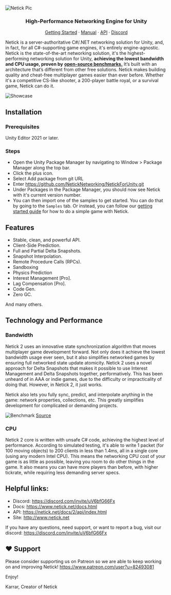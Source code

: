 ![Netick Pic](https://i.ibb.co/QbCLKD3/Netick-Github.png)

<p align="center">
  <h3 align="center">High-Performance Networking Engine for Unity</h3>
</p>

<p align="center">
  <a href="https://netick.net/docs/2/articles/getting-started-guide/0-overview.html">Getting Started</a>
  ·
  <a href="https://netick.net/docs/2/articles/understanding-client-server-model.html">Manual</a>
  ·
  <a href="https://netick.net/docs/2/api/index.html">API</a>
  ·
  <a href="https://discord.com/invite/uV6bfG66Fx">Discord</a>
</p>

Netick is a server-authoritative C#/.NET networking solution for Unity, and, in fact, for all C#-supporting game engines, it's entirely engine-agnostic. Netick is the state-of-the-art networking solution, it's the highest-performing networking solution for Unity, **achieving the lowest bandwidth and CPU usage, proven by** [**open-source benchmarks.**](#technology-and-performance) It’s built with an architecture that’s different from other free solutions. Netick makes building quality and cheat-free multiplayer games easier than ever before. Whether it's a competitive CS-like shooter, a 200-player battle royal, or a survival game, Netick can do it.

![Showcase](https://i.ibb.co/JRJvkCr/netick-games3.png)

## Installation

### Prerequisites

Unity Editor 2021 or later.

### Steps

- Open the Unity Package Manager by navigating to Window > Package Manager along the top bar.
- Click the plus icon.
- Select Add package from git URL
- Enter https://github.com/NetickNetworking/NetickForUnity.git
- Under Packages in the Package Manager, you should now see Netick with it's current version number.
- You can then import one of the samples to get started. You can do that by going to the `Samples` tab. Or instead, you can follow our [getting started guide](https://netick.net/docs/2/articles/getting-started-guide/0-overview.html) for how to do a simple game with Netick.

## Features

- Stable, clean, and powerful API.
- Client-Side Prediction.
- Full and Partial Delta Snapshots.
- Snapshot Interpolation.
- Remote Procedure Calls (RPCs).
- Sandboxing
- Physics Prediction
- Interest Management [Pro].
- Lag Compensation [Pro].
- Code Gen.
- Zero GC.

And many others.

## Technology and Performance

### Bandwidth

Netick 2 uses an innovative state synchronization algorithm that moves multiplayer game development forward. Not only does it achieve the lowest bandwidth usage ever seen, but it also simplifies networked games by ensuring full networked state update atomicity. Netick 2 uses a novel approach for Delta Snapshots that makes it possible to use Interest Management and Delta Snapshots together, performatively. This has been unheard of in AAA or indie games, due to the difficulty or impracticality of doing that. However, in Netick 2, it just works.

Netick also lets you fully sync, predict, and interpolate anything in the game: network properties, collections, etc. This greatly simplifies development for complicated or demanding projects.

![Benchmark](https://i.ibb.co/3cwvNjk/chart-1.png)
[Source](https://github.com/StinkySteak/unity-netcode-benchmark)

### CPU

Netick 2 core is written with unsafe C# code, achieving the highest level of performance. According to simulated testing, it's able to write 1 packet (for 100 moving objects) to 200 clients in less than 1.4ms, all in a single core (using any modern Intel CPU). This means the networking CPU cost of your game is as little as possible, leaving you room to do other things in the game. It also means you can have more players than before, with higher tickrate, while requiring less demanding server specs.

## Helpful links:

- Discord: https://discord.com/invite/uV6bfG66Fx
- Docs: https://www.netick.net/docs.html
- API: https://netick.net/docs/2/api/index.html
- Site: http://www.netick.net

If you have any questions, need support, or want to report a bug, visit our discord:
https://discord.com/invite/uV6bfG66Fx

## ❤️ Support

Please consider supporting us on Patreon so we are able to keep working on and improving Netick!
https://www.patreon.com/user?u=82493081

Enjoy!

Karrar,
Creator of Netick

